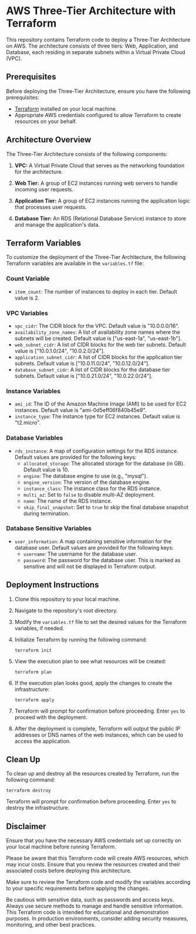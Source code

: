 # AWS Three-Tier Architecture with Terraform

This repository contains Terraform code to deploy a Three-Tier Architecture on AWS. The architecture consists of three tiers: Web, Application, and Database, each residing in separate subnets within a Virtual Private Cloud (VPC).

## Prerequisites

Before deploying the Three-Tier Architecture, ensure you have the following prerequisites:

- [Terraform](https://www.terraform.io/) installed on your local machine.
- Appropriate AWS credentials configured to allow Terraform to create resources on your behalf.

## Architecture Overview

The Three-Tier Architecture consists of the following components:

1. **VPC:** A Virtual Private Cloud that serves as the networking foundation for the architecture.

2. **Web Tier:** A group of EC2 instances running web servers to handle incoming user requests.

3. **Application Tier:** A group of EC2 instances running the application logic that processes user requests.

4. **Database Tier:** An RDS (Relational Database Service) instance to store and manage the application's data.

## Terraform Variables

To customize the deployment of the Three-Tier Architecture, the following Terraform variables are available in the `variables.tf` file:

### Count Variable

- `item_count`: The number of instances to deploy in each tier. Default value is 2.

### VPC Variables

- `vpc_cidr`: The CIDR block for the VPC. Default value is "10.0.0.0/16".
- `availability_zone_names`: A list of availability zone names where the subnets will be created. Default value is ["us-east-1a", "us-east-1b"].
- `web_subnet_cidr`: A list of CIDR blocks for the web tier subnets. Default value is ["10.0.1.0/24", "10.0.2.0/24"].
- `application_subnet_cidr`: A list of CIDR blocks for the application tier subnets. Default value is ["10.0.11.0/24", "10.0.12.0/24"].
- `database_subnet_cidr`: A list of CIDR blocks for the database tier subnets. Default value is ["10.0.21.0/24", "10.0.22.0/24"].

### Instance Variables

- `ami_id`: The ID of the Amazon Machine Image (AMI) to be used for EC2 instances. Default value is "ami-0d5eff06f840b45e9".
- `instance_type`: The instance type for EC2 instances. Default value is "t2.micro".

### Database Variables

- `rds_instance`: A map of configuration settings for the RDS instance. Default values are provided for the following keys:
  - `allocated_storage`: The allocated storage for the database (in GB). Default value is 10.
  - `engine`: The database engine to use (e.g., "mysql").
  - `engine_version`: The version of the database engine.
  - `instance_class`: The instance class for the RDS instance.
  - `multi_az`: Set to `false` to disable multi-AZ deployment.
  - `name`: The name of the RDS instance.
  - `skip_final_snapshot`: Set to `true` to skip the final database snapshot during termination.

### Database Sensitive Variables

- `user_information`: A map containing sensitive information for the database user. Default values are provided for the following keys:
  - `username`: The username for the database user.
  - `password`: The password for the database user. This is marked as sensitive and will not be displayed in Terraform output.

## Deployment Instructions

1. Clone this repository to your local machine.

2. Navigate to the repository's root directory.

3. Modify the `variables.tf` file to set the desired values for the Terraform variables, if needed.

4. Initialize Terraform by running the following command:

   ```
   terraform init
   ```

5. View the execution plan to see what resources will be created:

   ```
   terraform plan
   ```

6. If the execution plan looks good, apply the changes to create the infrastructure:

   ```
   terraform apply
   ```

7. Terraform will prompt for confirmation before proceeding. Enter `yes` to proceed with the deployment.

8. After the deployment is complete, Terraform will output the public IP addresses or DNS names of the web instances, which can be used to access the application.

## Clean Up

To clean up and destroy all the resources created by Terraform, run the following command:

```
terraform destroy
```

Terraform will prompt for confirmation before proceeding. Enter `yes` to destroy the infrastructure.

## Disclaimer

Ensure that you have the necessary AWS credentials set up correctly on your local machine before running Terraform.

Please be aware that this Terraform code will create AWS resources, which may incur costs. Ensure that you review the resources created and their associated costs before deploying this architecture.

Make sure to review the Terraform code and modify the variables according to your specific requirements before applying the changes.

Be cautious with sensitive data, such as passwords and access keys. Always use secure methods to manage and handle sensitive information.
This Terraform code is intended for educational and demonstration purposes. In production environments, consider adding security measures, monitoring, and other best practices.